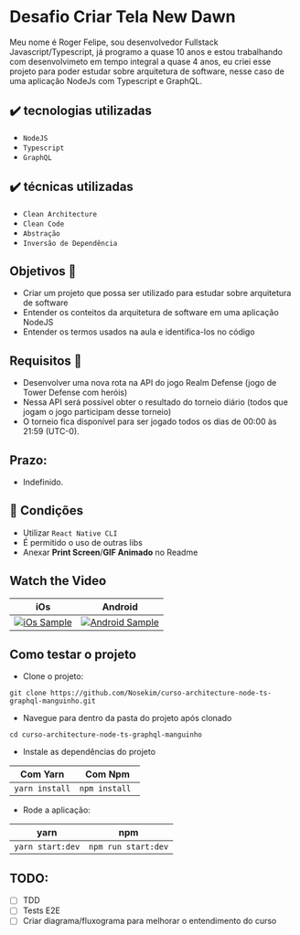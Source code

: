 # Desafio Criar Tela New Dawn

Meu nome é Roger Felipe, sou desenvolvedor Fullstack Javascript/Typescript, já programo a quase 10 anos e estou trabalhando com desenvolvimeto em tempo integral a quase 4 anos, eu criei esse projeto para poder estudar sobre arquitetura de software, nesse caso de uma aplicação NodeJs com Typescript e GraphQL.

## ✔️ tecnologias utilizadas
- ``NodeJS``
- ``Typescript``
- ``GraphQL``

## ✔️ técnicas utilizadas
- ``Clean Architecture``
- ``Clean Code``
- ``Abstração``
- ``Inversão de Dependência``

## Objetivos 🎯

- Criar um projeto que possa ser utilizado para estudar sobre arquitetura de software
- Entender os conteitos da arquitetura de software em uma aplicação NodeJS
- Entender os termos usados na aula e identifica-los no código

## Requisitos 📌

- Desenvolver uma nova rota na API do jogo Realm Defense (jogo de Tower Defense com heróis)
- Nessa API será possível obter o resultado do torneio diário (todos que jogam o jogo participam desse torneio)
- O torneio fica disponível para ser jogado todos os dias de 00:00 às 21:59 (UTC-0).

## Prazo:
- Indefinido.

## 📌 Condições

- Utilizar `React Native CLI`
- É permitido o uso de outras libs
- Anexar **Print Screen**/**GIF Animado** no Readme

## Watch the Video
| iOs  |  Android  |
| ------------------- | ------------------- |
|  [![iOs Sample](https://j.gifs.com/mqn0vp.gif)](https://youtube.com/shorts/rAxSCD-SyEE?feature=share) |  [![Android Sample](https://j.gifs.com/08moJ7.gif)](https://www.youtube.com/watch?v=P0p9a2qSyE4&list=PLKx1C1G1mE7MV3UF99P9LqI_QVJpdivIp&index=2) |

## Como testar o projeto

- Clone o projeto:
```
git clone https://github.com/Nosekim/curso-architecture-node-ts-graphql-manguinho.git
```
- Navegue para dentro da pasta do projeto após clonado
```
cd curso-architecture-node-ts-graphql-manguinho
```
- Instale as dependências do projeto

|         Com Yarn    |      Com Npm         |
|---------------------|----------------------|
|```yarn install```   |```npm install ```    |

- Rode a aplicação:

|         yarn              |      npm         |
|--------------------------|----------------------|
|```yarn start:dev``` |```npm run start:dev``` |


## TODO:

- [ ] TDD
- [ ] Tests E2E
- [ ] Criar diagrama/fluxograma para melhorar o entendimento do curso